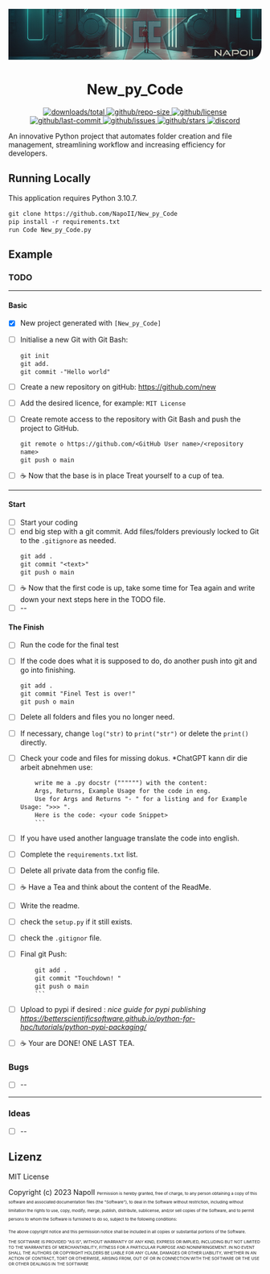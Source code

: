 <p align="center">
<a href="https://github.com/NapoII">
    <img src="Readme_top.png"  alt="NapoII">
</a>
</p>

<center>

# New_py_Code
</center>

<p align="center">
<a href="https://github.com/NapoII/New_py_Code/archive/refs/heads/main.zip">
    <img src="https://img.shields.io/github/downloads/NapoII/New_py_Code/total" alt="downloads/total">
</a>

<a href="https://github.com/NapoII/New_py_Code/archive/refs/heads/main.zip">
    <img src="https://img.shields.io/github/repo-size/NapoII/New_py_Code" alt="github/repo-size">
</a>

<a href="https://github.com/NapoII/New_py_Code/blob/main/LICENSE">
    <img src="https://img.shields.io/github/license/NapoII/New_py_Code" alt="github/license">
</a>

<a href="https://github.com/NapoII/New_py_Code/actions">
    <img src="https://img.shields.io/github/last-commit/NapoII/New_py_Code" alt="github/last-commit">
</a>

<a href="https://github.com/NapoII/New_py_Code/issues">
    <img src="https://img.shields.io/github/issues/NapoII/New_py_Code?style=plastic" alt="github/issues">
</a>

<a href="https://github.com/NapoII/New_py_Code/stargazers">
    <img src="https://img.shields.io/github/stars/NapoII/New_py_Code?style=social" alt="github/stars">
</a>

<a href="https://discord.gg/g7EW4P65">
    <img src="https://img.shields.io/discord/190307701169979393?style=plastic" alt="discord">
</a>
</p>

An innovative Python project that automates folder creation and file management, streamlining workflow and increasing efficiency for developers.
## Running Locally

This application requires Python 3.10.7.
```
git clone https://github.com/NapoII/New_py_Code
pip install -r requirements.txt
run Code New_py_Code.py
```

## Example

### TODO

---

#### Basic
- [x] New project generated with `[New_py_Code]`
- [ ] Initialise a new Git with Git Bash:
    ```Git Bash
    git init
    git add.
    git commit -"Hello world"
    ```
- [ ] Create a new repository on gitHub: https://github.com/new
- [ ] Add the desired licence, for example: `MIT License` 

- [ ] Create remote access to the repository with Git Bash and push the project to GitHub.
    ```Git Bash
    git remote o https://github.com/<GitHub User name>/<repository name>
    git push o main
    ```
- [ ] ☕ Now that the base is in place Treat yourself to a cup of tea.

---
#### Start

- [ ] Start your coding
- [ ] end big step with a git commit. Add files/folders previously locked to Git to the `.gitignore` as needed. 
    ```Git Bash
    git add .
    git commit "<text>"
    git push o main
    ```
- [ ] ☕ Now that the first code is up, take some time for Tea again and write down your next steps here in the TODO file.
- [ ] --

#### The Finish

- [ ] Run the code for the final test
- [ ] If the code does what it is supposed to do, do another push into git and go into finishing.
    ```Git Bash
    git add .
    git commit "Finel Test is over!"
    git push o main
    ```
- [ ] Delete all folders and files you no longer need.
- [ ] If necessary, change `log("str)` to `print("str")` or delete the `print()` directly.
- [ ] Check your code and files for missing dokus. *ChatGPT kann dir die arbeit abnehmen use: 
    ```ChatGPT promt:
        write me a .py docstr ("""""") with the content: 
        Args, Returns, Example Usage for the code in eng.
        Use for Args and Returns "- " for a listing and for Example Usage: ">>> ".
        Here is the code: <your code Snippet>
        ```
- [ ] If you have used another language translate the code into english.
- [ ] Complete the `requirements.txt` list.
- [ ] Delete all private data from the config file.
- [ ] ☕ Have a Tea and think about the content of the ReadMe.
- [ ] Write the readme.
- [ ] check the `setup.py` if it still exists.
- [ ] check the `.gitignor` file.
- [ ] Final git Push:
    ```Git Bash
        git add .
        git commit "Touchdown! "
        git push o main
        ```
- [ ] Upload to pypi if desired : *nice guide for pypi publishing https://betterscientificsoftware.github.io/python-for-hpc/tutorials/python-pypi-packaging/*

- [ ] ☕ Your are DONE! ONE LAST TEA.

### Bugs

- [ ] --


---

### Ideas


- [ ] --



## Lizenz

MIT License

Copyright (c) 2023 NapoII
<small><small><small>
Permission is hereby granted, free of charge, to any person obtaining a copy
of this software and associated documentation files (the "Software"), to deal
in the Software without restriction, including without limitation the rights
to use, copy, modify, merge, publish, distribute, sublicense, and/or sell
copies of the Software, and to permit persons to whom the Software is
furnished to do so, subject to the following conditions:

The above copyright notice and this permission notice shall be included in all
copies or substantial portions of the Software.

THE SOFTWARE IS PROVIDED "AS IS", WITHOUT WARRANTY OF ANY KIND, EXPRESS OR
IMPLIED, INCLUDING BUT NOT LIMITED TO THE WARRANTIES OF MERCHANTABILITY,
FITNESS FOR A PARTICULAR PURPOSE AND NONINFRINGEMENT. IN NO EVENT SHALL THE
AUTHORS OR COPYRIGHT HOLDERS BE LIABLE FOR ANY CLAIM, DAMAGES OR OTHER
LIABILITY, WHETHER IN AN ACTION OF CONTRACT, TORT OR OTHERWISE, ARISING FROM,
OUT OF OR IN CONNECTION WITH THE SOFTWARE OR THE USE OR OTHER DEALINGS IN THE
SOFTWARE
</small>
